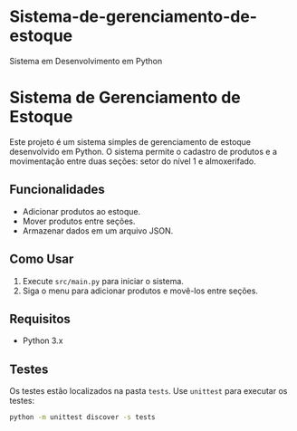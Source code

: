 # Sistema-de-gerenciamento-de-estoque
Sistema em Desenvolvimento em Python

# Sistema de Gerenciamento de Estoque

Este projeto é um sistema simples de gerenciamento de estoque desenvolvido em Python. O sistema permite o cadastro de produtos e a movimentação entre duas seções: setor do nível 1 e almoxerifado.

## Funcionalidades

- Adicionar produtos ao estoque.
- Mover produtos entre seções.
- Armazenar dados em um arquivo JSON.

## Como Usar

1. Execute `src/main.py` para iniciar o sistema.
2. Siga o menu para adicionar produtos e movê-los entre seções.

## Requisitos

- Python 3.x

## Testes

Os testes estão localizados na pasta `tests`. Use `unittest` para executar os testes:

```bash
python -m unittest discover -s tests

